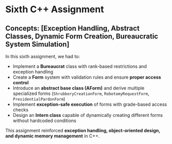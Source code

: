 # Sixth C++ Assignment  

## Concepts: [Exception Handling, Abstract Classes, Dynamic Form Creation, Bureaucratic System Simulation]  

In this sixth assignment, we had to:  
- Implement a **Bureaucrat** class with rank-based restrictions and exception handling  
- Create a **Form** system with validation rules and ensure **proper access control**  
- Introduce an **abstract base class (AForm)** and derive multiple specialized forms (`ShrubberyCreationForm`, `RobotomyRequestForm`, `PresidentialPardonForm`)  
- Implement **exception-safe execution** of forms with grade-based access checks  
- Design an **Intern class** capable of dynamically creating different forms without hardcoded conditions  

This assignment reinforced **exception handling, object-oriented design, and dynamic memory management** in C++.
